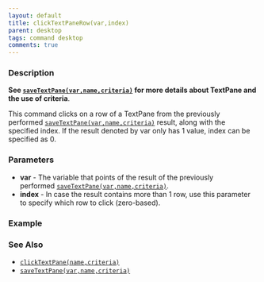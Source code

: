 ```yaml
---
layout: default
title: clickTextPaneRow(var,index)
parent: desktop
tags: command desktop
comments: true
---
```


### Description

**See [`saveTextPane(var,name,criteria)`](saveTextPane(var,name,criteria)) for more details about TextPane and the use of criteria**.

This command clicks on a row of a TextPane from the previously performed [`saveTextPane(var,name,criteria)`](saveTextPane(var,name,criteria)) result, along with the specified index. If the result denoted by var only has 1 value, index can be specified as 0.

### Parameters

- **var** -  The variable that points of the result of the previously performed [`saveTextPane(var,name,criteria)`](saveTextPane(var,name,criteria)). 
- **index** - In case the result contains more than 1 row, use this parameter to specify which row to click (zero-based).

### Example


### See Also

- [`clickTextPane(name,criteria)`](clickTextPane(name,criteria)) 
- [`saveTextPane(var,name,criteria)`](saveTextPane(var,name,criteria))